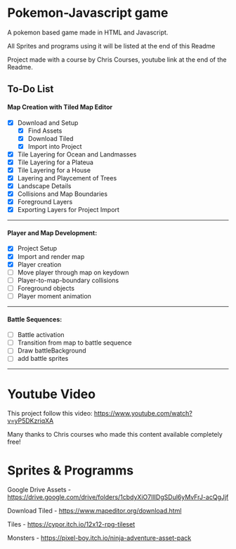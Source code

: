 # Pokemon-Javascript game
A pokemon based game made in HTML and Javascript.

All Sprites and programs using it will be listed at the end of this Readme

Project made with a course by Chris Courses, youtube link at the end of the Readme.

## To-Do List
#### Map Creation with Tiled Map Editor
- [x] Download and Setup
    - [x] Find Assets
    - [x] Download Tiled
    - [x] Import into Project
- [X] Tile Layering for Ocean and Landmasses
- [x] Tile Layering for a Plateua
- [x] Tile Layering for a House
- [x] Layering and Playcement of Trees
- [x] Landscape Details
- [x] Collisions and Map Boundaries
- [x] Foreground Layers
- [x] Exporting Layers for Project Import
---
#### Player and Map Development:
- [x] Project Setup
- [x] Import and render map
- [x] Player creation
- [ ] Move player through map on keydown
- [ ] Player-to-map-boundary collisions
- [ ] Foreground objects
- [ ] Player moment animation
---
#### Battle Sequences:
- [ ] Battle activation
- [ ] Transition from map to battle sequence
- [ ] Draw battleBackground
- [ ] add battle sprites

---
# Youtube Video
This project follow this video: https://www.youtube.com/watch?v=yP5DKzriqXA

Many thanks to Chris courses who made this content available completely free!

# Sprites & Programms
Google Drive Assets - https://drive.google.com/drive/folders/1cbdyXiO7IlIDgSDul6yMvFrJ-acQgJjf

Download Tiled - https://www.mapeditor.org/download.html

Tiles - https://cypor.itch.io/12x12-rpg-tileset

Monsters - https://pixel-boy.itch.io/ninja-adventure-asset-pack






